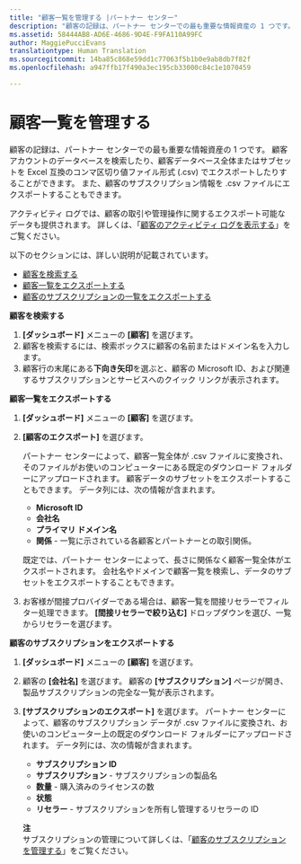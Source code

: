 ```yaml
---
title: "顧客一覧を管理する |パートナー センター"
description: "顧客の記録は、パートナー センターでの最も重要な情報資産の 1 つです。"
ms.assetid: 58444AB8-AD6E-4686-9D4E-F9FA110A99FC
author: MaggiePucciEvans
translationtype: Human Translation
ms.sourcegitcommit: 14ba85c868e59dd1c77063f5b1b0e9ab8db7f82f
ms.openlocfilehash: a947ffb17f490a3ec195cb33000c84c1e1070459

---
```


# 顧客一覧を管理する


顧客の記録は、パートナー センターでの最も重要な情報資産の 1 つです。 顧客アカウントのデータベースを検索したり、顧客データベース全体またはサブセットを Excel 互換のコンマ区切り値ファイル形式 (.csv) でエクスポートしたりすることができます。 また、顧客のサブスクリプション情報を .csv ファイルにエクスポートすることもできます。

アクティビティ ログでは、顧客の取引や管理操作に関するエクスポート可能なデータも提供されます。 詳しくは、「[顧客のアクティビティ ログを表示する](#pc-cloud-sltn-provider-activity-logs)」をご覧ください。

以下のセクションには、詳しい説明が記載されています。

-   [顧客を検索する](#see-your-customer-list-viewcustomerlist)
-   [顧客一覧をエクスポートする](#see-your-customer-list-exportcustomerlist)
-   [顧客のサブスクリプションの一覧をエクスポートする](#see-your-customer-list-exportsubscriptions)

<a href="" id="viewcustomerlist"></a>
**顧客を検索する**

1.  **[ダッシュボード]** メニューの **[顧客]** を選びます。
2.  顧客を検索するには、検索ボックスに顧客の名前またはドメイン名を入力します。
3.  顧客行の末尾にある**下向き矢印**を選ぶと、顧客の Microsoft ID、および関連するサブスクリプションとサービスへのクイック リンクが表示されます。

<a href="" id="exportcustomerlist"></a>
**顧客一覧をエクスポートする**

1.  **[ダッシュボード]** メニューの **[顧客]** を選びます。
2.  **[顧客のエクスポート]** を選びます。

    パートナー センターによって、顧客一覧全体が .csv ファイルに変換され、そのファイルがお使いのコンピューターにある既定のダウンロード フォルダーにアップロードされます。 顧客データのサブセットをエクスポートすることもできます。 データ列には、次の情報が含まれます。

    -   **Microsoft ID**
    -   **会社名**
    -   **プライマリ ドメイン名**
    -   **関係** - 一覧に示されている各顧客とパートナーとの取引関係。

    既定では、パートナー センターによって、長さに関係なく顧客一覧全体がエクスポートされます。 会社名やドメインで顧客一覧を検索し、データのサブセットをエクスポートすることもできます。

3.  お客様が間接プロバイダーである場合は、顧客一覧を間接リセラーでフィルター処理できます。 **[間接リセラーで絞り込む]** ドロップダウンを選び、一覧からリセラーを選びます。

<a href="" id="exportsubscriptions"></a>
**顧客のサブスクリプションをエクスポートする**

1.  **[ダッシュボード]** メニューの **[顧客]** を選びます。
2.  顧客の **[会社名]** を選びます。 顧客の **[サブスクリプション]** ページが開き、製品サブスクリプションの完全な一覧が表示されます。
3.  **[サブスクリプションのエクスポート]** を選びます。 パートナー センターによって、顧客のサブスクリプション データが .csv ファイルに変換され、お使いのコンピューター上の既定のダウンロード フォルダーにアップロードされます。 データ列には、次の情報が含まれます。
    -   **サブスクリプション ID**
    -   **サブスクリプション** - サブスクリプションの製品名
    -   **数量** - 購入済みのライセンスの数
    -   **状態**
    -   **リセラー** - サブスクリプションを所有し管理するリセラーの ID

    **注**  
    サブスクリプションの管理について詳しくは、「[顧客のサブスクリプションを管理する](#pc-cloud-sltn-provider-adding-and-managing-customers--subscriptions)」をご覧ください。

     

 

 






<!--HONumber=Nov16_HO4-->


